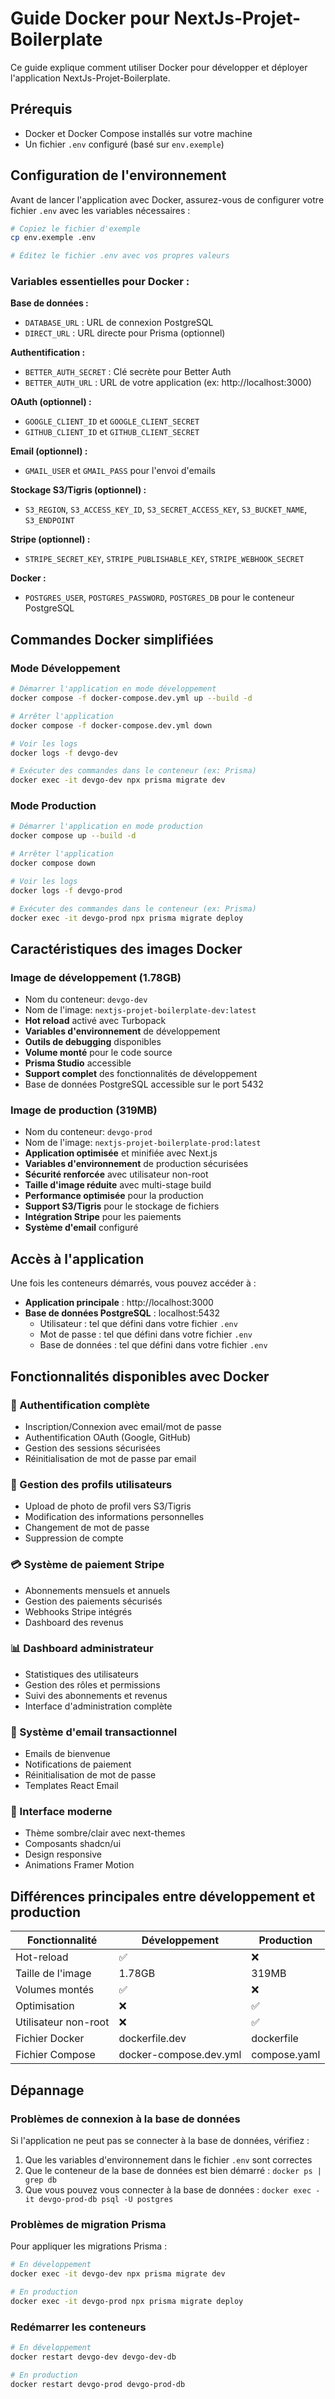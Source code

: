 # Guide Docker pour NextJs-Projet-Boilerplate

Ce guide explique comment utiliser Docker pour développer et déployer l'application NextJs-Projet-Boilerplate.

## Prérequis

- Docker et Docker Compose installés sur votre machine
- Un fichier `.env` configuré (basé sur `env.exemple`)

## Configuration de l'environnement

Avant de lancer l'application avec Docker, assurez-vous de configurer votre fichier `.env` avec les variables nécessaires :

```bash
# Copiez le fichier d'exemple
cp env.exemple .env

# Éditez le fichier .env avec vos propres valeurs
```

### Variables essentielles pour Docker :

**Base de données :**
- `DATABASE_URL` : URL de connexion PostgreSQL
- `DIRECT_URL` : URL directe pour Prisma (optionnel)

**Authentification :**
- `BETTER_AUTH_SECRET` : Clé secrète pour Better Auth
- `BETTER_AUTH_URL` : URL de votre application (ex: http://localhost:3000)

**OAuth (optionnel) :**
- `GOOGLE_CLIENT_ID` et `GOOGLE_CLIENT_SECRET`
- `GITHUB_CLIENT_ID` et `GITHUB_CLIENT_SECRET`

**Email (optionnel) :**
- `GMAIL_USER` et `GMAIL_PASS` pour l'envoi d'emails

**Stockage S3/Tigris (optionnel) :**
- `S3_REGION`, `S3_ACCESS_KEY_ID`, `S3_SECRET_ACCESS_KEY`, `S3_BUCKET_NAME`, `S3_ENDPOINT`

**Stripe (optionnel) :**
- `STRIPE_SECRET_KEY`, `STRIPE_PUBLISHABLE_KEY`, `STRIPE_WEBHOOK_SECRET`

**Docker :**
- `POSTGRES_USER`, `POSTGRES_PASSWORD`, `POSTGRES_DB` pour le conteneur PostgreSQL

## Commandes Docker simplifiées

### Mode Développement

```bash
# Démarrer l'application en mode développement
docker compose -f docker-compose.dev.yml up --build -d

# Arrêter l'application
docker compose -f docker-compose.dev.yml down

# Voir les logs
docker logs -f devgo-dev

# Exécuter des commandes dans le conteneur (ex: Prisma)
docker exec -it devgo-dev npx prisma migrate dev
```

### Mode Production

```bash
# Démarrer l'application en mode production
docker compose up --build -d

# Arrêter l'application
docker compose down

# Voir les logs
docker logs -f devgo-prod

# Exécuter des commandes dans le conteneur (ex: Prisma)
docker exec -it devgo-prod npx prisma migrate deploy
```

## Caractéristiques des images Docker

### Image de développement (1.78GB)

- Nom du conteneur: `devgo-dev`
- Nom de l'image: `nextjs-projet-boilerplate-dev:latest`
- **Hot reload** activé avec Turbopack
- **Variables d'environnement** de développement
- **Outils de debugging** disponibles
- **Volume monté** pour le code source
- **Prisma Studio** accessible
- **Support complet** des fonctionnalités de développement
- Base de données PostgreSQL accessible sur le port 5432

### Image de production (319MB)

- Nom du conteneur: `devgo-prod`
- Nom de l'image: `nextjs-projet-boilerplate-prod:latest`
- **Application optimisée** et minifiée avec Next.js
- **Variables d'environnement** de production sécurisées
- **Sécurité renforcée** avec utilisateur non-root
- **Taille d'image réduite** avec multi-stage build
- **Performance optimisée** pour la production
- **Support S3/Tigris** pour le stockage de fichiers
- **Intégration Stripe** pour les paiements
- **Système d'email** configuré

## Accès à l'application

Une fois les conteneurs démarrés, vous pouvez accéder à :

- **Application principale** : http://localhost:3000
- **Base de données PostgreSQL** : localhost:5432
  - Utilisateur : tel que défini dans votre fichier `.env`
  - Mot de passe : tel que défini dans votre fichier `.env`
  - Base de données : tel que défini dans votre fichier `.env`

## Fonctionnalités disponibles avec Docker

### 🔐 Authentification complète
- Inscription/Connexion avec email/mot de passe
- Authentification OAuth (Google, GitHub)
- Gestion des sessions sécurisées
- Réinitialisation de mot de passe par email

### 👤 Gestion des profils utilisateurs
- Upload de photo de profil vers S3/Tigris
- Modification des informations personnelles
- Changement de mot de passe
- Suppression de compte

### 💳 Système de paiement Stripe
- Abonnements mensuels et annuels
- Gestion des paiements sécurisés
- Webhooks Stripe intégrés
- Dashboard des revenus

### 📊 Dashboard administrateur
- Statistiques des utilisateurs
- Gestion des rôles et permissions
- Suivi des abonnements et revenus
- Interface d'administration complète

### 📧 Système d'email transactionnel
- Emails de bienvenue
- Notifications de paiement
- Réinitialisation de mot de passe
- Templates React Email

### 🎨 Interface moderne
- Thème sombre/clair avec next-themes
- Composants shadcn/ui
- Design responsive
- Animations Framer Motion

## Différences principales entre développement et production

| Fonctionnalité | Développement | Production |
|----------------|---------------|------------|
| Hot-reload | ✅ | ❌ |
| Taille de l'image | 1.78GB | 319MB |
| Volumes montés | ✅ | ❌ |
| Optimisation | ❌ | ✅ |
| Utilisateur non-root | ❌ | ✅ |
| Fichier Docker | dockerfile.dev | dockerfile |
| Fichier Compose | docker-compose.dev.yml | compose.yaml |

## Dépannage

### Problèmes de connexion à la base de données

Si l'application ne peut pas se connecter à la base de données, vérifiez :

1. Que les variables d'environnement dans le fichier `.env` sont correctes
2. Que le conteneur de la base de données est bien démarré : `docker ps | grep db`
3. Que vous pouvez vous connecter à la base de données : `docker exec -it devgo-prod-db psql -U postgres`

### Problèmes de migration Prisma

Pour appliquer les migrations Prisma :

```bash
# En développement
docker exec -it devgo-dev npx prisma migrate dev

# En production
docker exec -it devgo-prod npx prisma migrate deploy
```

### Redémarrer les conteneurs

```bash
# En développement
docker restart devgo-dev devgo-dev-db

# En production
docker restart devgo-prod devgo-prod-db
```
